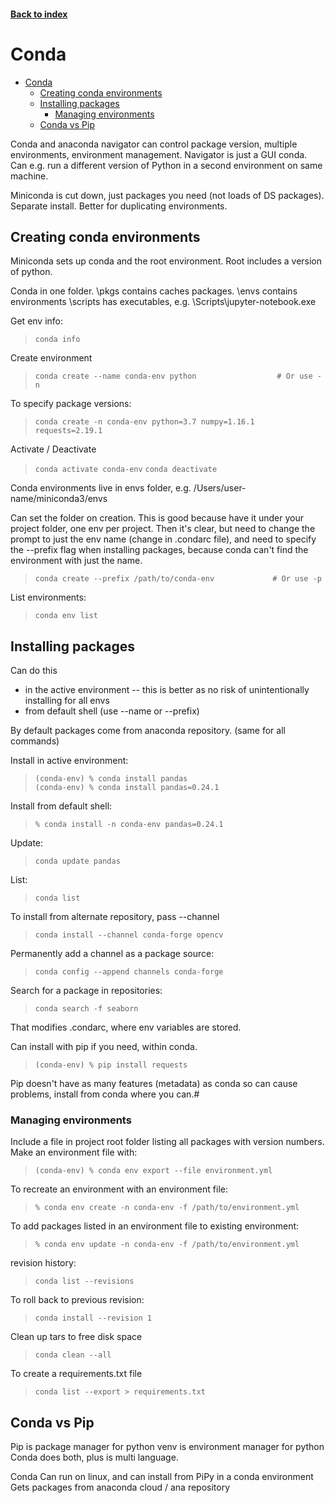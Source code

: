 <LINK href="jb1.css" rel="stylesheet" type="text/css">

#### [Back to index](index.html)

# Conda

- [Conda](#conda)
  - [Creating conda  environments](#creating-conda--environments)
  - [Installing packages](#installing-packages)
    - [Managing environments](#managing-environments)
  - [Conda vs Pip](#conda-vs-pip)

Conda and anaconda navigator can control package version, multiple environments, environment management. Navigator is just a GUI conda. Can e.g. run a different version of Python in a second environment on same machine.

Miniconda is cut down, just packages you need (not loads of DS packages). Separate install. Better for duplicating environments.

## Creating conda  environments

Miniconda sets up conda and the root environment. Root includes a version of python.

Conda in one folder.
\pkgs contains caches packages.
\envs contains environments
\scripts has executables, e.g. \Scripts\jupyter-notebook.exe

Get env info:
>`conda info`

Create environment
>`conda create --name conda-env python                  # Or use -n`

To specify package versions:
>`conda create -n conda-env python=3.7 numpy=1.16.1 requests=2.19.1`

Activate / Deactivate
>`conda activate conda-env`
>`conda deactivate`

Conda environments live in envs folder, e.g. /Users/user-name/miniconda3/envs  

Can set the folder on creation. This is good because have it under your project folder, one env per project. Then it's clear, but need to change the prompt to just the env name (change in .condarc file), and need to specify the --prefix flag when installing packages, because conda can't find the environment with just the name.
>`conda create --prefix /path/to/conda-env             # Or use -p`

List environments:  
>`conda env list`

## Installing packages

Can do this

- in the active environment -- this is better as no risk of unintentionally installing for all envs
- from default shell (use --name or --prefix)

By default packages come from anaconda repository. (same for all commands)

Install in active environment:
>`(conda-env) % conda install pandas`  
>`(conda-env) % conda install pandas=0.24.1`

Install from default shell:
>`% conda install -n conda-env pandas=0.24.1`

Update:
>`conda update pandas`

List:
>`conda list`

To install from alternate repository, pass --channel
>`conda install --channel conda-forge opencv`

Permanently add a channel as a package source:
>`conda config --append channels conda-forge`

Search for a package in repositories:
>`conda search -f seaborn`

That modifies .condarc, where env variables are stored.

Can install with pip if you need, within conda. 
>`(conda-env) % pip install requests`

Pip doesn't have as many features (metadata) as conda so can cause problems, install from conda where you can.#

### Managing environments

Include a file in project root folder listing all packages with version numbers. Make an environment file with:
>`(conda-env) % conda env export --file environment.yml`

To recreate an environment with an environment file:
>`% conda env create -n conda-env -f /path/to/environment.yml`

To add packages listed in an environment file to existing environment:
>`% conda env update -n conda-env -f /path/to/environment.yml`

revision history:
>`conda list --revisions`

To roll back to previous revision:
>`conda install --revision 1`

Clean up tars to free disk space
>`conda clean --all`

To create a requirements.txt file
>`conda list --export > requirements.txt`

## Conda vs Pip

Pip is package manager for python
venv is environment manager for python
Conda does both, plus is multi language.

Conda Can run on linux, and can install from PiPy in a conda environment
Gets packages from anaconda cloud / ana repository
